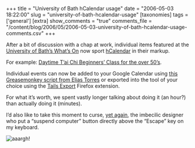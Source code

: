 +++
title = "University of Bath hCalendar usage"
date = "2006-05-03 18:22:00"
slug = "university-of-bath-hcalendar-usage"
[taxonomies]
tags = ['general']
[extra]
show_comments = "true"
comments_file = "/content/blog/2006/05/2006-05-03-university-of-bath-hcalendar-usage-comments.csv"
+++

After a bit of discussion with a chap at work, individual items featured at the [University of Bath’s What’s On](http://www.bath.ac.uk/whats-on/ "What's on") now sport [hCalendar](http://microformats.org/wiki/hcalendar) in their markup.

For example: [Daytime T’ai Chi Beginners’ Class for the over 50’s](http://www.bath.ac.uk/whats-on/getevent.php?event_id=2867&catId=ALL).

Individual events can now be added to your Google Calendar using [this Greasemonkey script from Elias Torres](http://torrez.us/archives/2006/04/13/431/ "hCalendar + Google Calendar Reminders") or exported into the tool of your choice using the [Tails Export](https://addons.mozilla.org/firefox/2240/) Firefox extension.

For what it’s worth, we spent vastly longer talking about doing it (an hour?) than actually doing it (minutes).

I’d also like to take this moment to curse, [yet again](http://philwilson.org/blog/2003/08/gareths-keyboard-config-has-problem.html), the imbecilic designer who put a “suspend computer” button directly above the “Escape” key on my keyboard.

![](http://philwilson.org/images/off-button.png "aaargh!")
